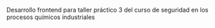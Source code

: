 Desarrollo frontend para taller práctico 3 del curso de seguridad en los procesos químicos industriales

